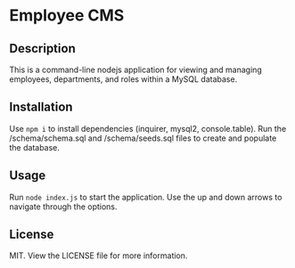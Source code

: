 # Employee CMS

## Description

This is a command-line nodejs application for viewing and managing employees, departments, and roles within a MySQL database.

## Installation

Use `npm i` to install dependencies (inquirer, mysql2, console.table).
Run the /schema/schema.sql and /schema/seeds.sql files to create and populate the database.

## Usage

Run `node index.js` to start the application. Use the up and down arrows to navigate through the options.

## License

MIT. View the LICENSE file for more information.
